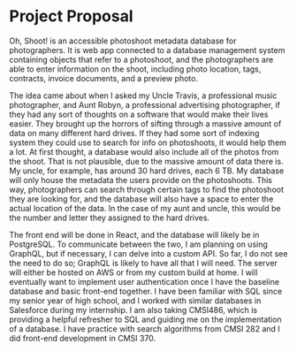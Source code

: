 # Project Proposal

Oh, Shoot! is an accessible photoshoot metadata database for photographers. It is web app connected to a database management system containing objects that refer to a photoshoot, and the photographers are able to enter information on the shoot, including photo location, tags, contracts, invoice documents, and a preview photo.

The idea came about when I asked my Uncle Travis, a professional music photographer, and Aunt Robyn, a professional advertising photographer, if they had any sort of thoughts on a software that would make their lives easier. They brought up the horrors of sifting through a massive amount of data on many different hard drives. If they had some sort of indexing system they could use to search for info on photoshoots, it would help them a lot. At first thought, a database would also include all of the photos from the shoot. That is not plausible, due to the massive amount of data there is. My uncle, for example, has around 30 hard drives, each 6 TB. My database will only house the metadata the users provide on the photoshoots. This way, photographers can search through certain tags to find the photoshoot they are looking for, and the database will also have a space to enter the actual location of the data. In the case of my aunt and uncle, this would be the number and letter they assigned to the hard drives.

The front end will be done in React, and the database will likely be in PostgreSQL. To communicate between the two, I am planning on using GraphQL, but if necessary, I can delve into a custom API. So far, I do not see the need to do so; GraphQL is likely to have all that I will need. The server will either be hosted on AWS or from my custom build at home. I will eventually want to implement user authentication once I have the baseline database and basic front-end together. I have been familiar with SQL since my senior year of high school, and I worked with similar databases in Salesforce during my internship. I am also taking CMSI486, which is providing a helpful refresher to SQL and guiding me on the implementation of a database. I have practice with search algorithms from CMSI 282 and I did front-end development in CMSI 370. 
